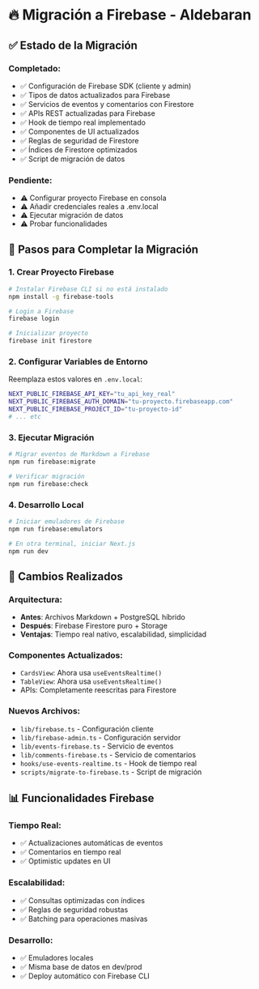 # 🔥 Migración a Firebase - Aldebaran

## ✅ Estado de la Migración

### Completado:
- ✅ Configuración de Firebase SDK (cliente y admin)
- ✅ Tipos de datos actualizados para Firebase
- ✅ Servicios de eventos y comentarios con Firestore
- ✅ APIs REST actualizadas para Firebase
- ✅ Hook de tiempo real implementado
- ✅ Componentes de UI actualizados
- ✅ Reglas de seguridad de Firestore
- ✅ Índices de Firestore optimizados
- ✅ Script de migración de datos

### Pendiente:
- ⚠️ Configurar proyecto Firebase en consola
- ⚠️ Añadir credenciales reales a .env.local
- ⚠️ Ejecutar migración de datos
- ⚠️ Probar funcionalidades

## 🚀 Pasos para Completar la Migración

### 1. Crear Proyecto Firebase
```bash
# Instalar Firebase CLI si no está instalado
npm install -g firebase-tools

# Login a Firebase
firebase login

# Inicializar proyecto
firebase init firestore
```

### 2. Configurar Variables de Entorno
Reemplaza estos valores en `.env.local`:
```bash
NEXT_PUBLIC_FIREBASE_API_KEY="tu_api_key_real"
NEXT_PUBLIC_FIREBASE_AUTH_DOMAIN="tu-proyecto.firebaseapp.com"
NEXT_PUBLIC_FIREBASE_PROJECT_ID="tu-proyecto-id"
# ... etc
```

### 3. Ejecutar Migración
```bash
# Migrar eventos de Markdown a Firebase
npm run firebase:migrate

# Verificar migración
npm run firebase:check
```

### 4. Desarrollo Local
```bash
# Iniciar emuladores de Firebase
npm run firebase:emulators

# En otra terminal, iniciar Next.js
npm run dev
```

## 🔄 Cambios Realizados

### Arquitectura:
- **Antes**: Archivos Markdown + PostgreSQL híbrido
- **Después**: Firebase Firestore puro + Storage
- **Ventajas**: Tiempo real nativo, escalabilidad, simplicidad

### Componentes Actualizados:
- `CardsView`: Ahora usa `useEventsRealtime()`
- `TableView`: Ahora usa `useEventsRealtime()`
- APIs: Completamente reescritas para Firestore

### Nuevos Archivos:
- `lib/firebase.ts` - Configuración cliente
- `lib/firebase-admin.ts` - Configuración servidor
- `lib/events-firebase.ts` - Servicio de eventos
- `lib/comments-firebase.ts` - Servicio de comentarios
- `hooks/use-events-realtime.ts` - Hook de tiempo real
- `scripts/migrate-to-firebase.ts` - Script de migración

## 📊 Funcionalidades Firebase

### Tiempo Real:
- ✅ Actualizaciones automáticas de eventos
- ✅ Comentarios en tiempo real
- ✅ Optimistic updates en UI

### Escalabilidad:
- ✅ Consultas optimizadas con índices
- ✅ Reglas de seguridad robustas
- ✅ Batching para operaciones masivas

### Desarrollo:
- ✅ Emuladores locales
- ✅ Misma base de datos en dev/prod
- ✅ Deploy automático con Firebase CLI